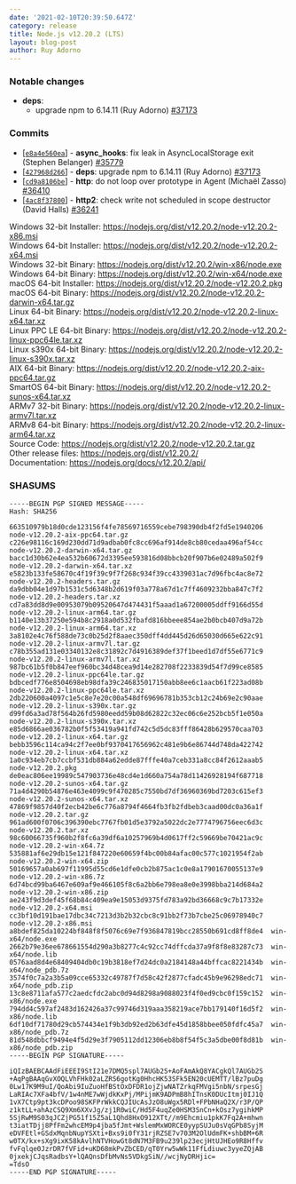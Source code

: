 ```yaml
---
date: '2021-02-10T20:39:50.647Z'
category: release
title: Node.js v12.20.2 (LTS)
layout: blog-post
author: Ruy Adorno
---
```


### Notable changes

- **deps**:
  - upgrade npm to 6.14.11 (Ruy Adorno) [#37173](https://github.com/nodejs/node/pull/37173)

### Commits

- [[`e8a4e560ea`](https://github.com/nodejs/node/commit/e8a4e560ea)] - **async_hooks**: fix leak in AsyncLocalStorage exit (Stephen Belanger) [#35779](https://github.com/nodejs/node/pull/35779)
- [[`427968d266`](https://github.com/nodejs/node/commit/427968d266)] - **deps**: upgrade npm to 6.14.11 (Ruy Adorno) [#37173](https://github.com/nodejs/node/pull/37173)
- [[`cd9a8106be`](https://github.com/nodejs/node/commit/cd9a8106be)] - **http**: do not loop over prototype in Agent (Michaël Zasso) [#36410](https://github.com/nodejs/node/pull/36410)
- [[`4ac8f37800`](https://github.com/nodejs/node/commit/4ac8f37800)] - **http2**: check write not scheduled in scope destructor (David Halls) [#36241](https://github.com/nodejs/node/pull/36241)

Windows 32-bit Installer: https://nodejs.org/dist/v12.20.2/node-v12.20.2-x86.msi \
Windows 64-bit Installer: https://nodejs.org/dist/v12.20.2/node-v12.20.2-x64.msi \
Windows 32-bit Binary: https://nodejs.org/dist/v12.20.2/win-x86/node.exe \
Windows 64-bit Binary: https://nodejs.org/dist/v12.20.2/win-x64/node.exe \
macOS 64-bit Installer: https://nodejs.org/dist/v12.20.2/node-v12.20.2.pkg \
macOS 64-bit Binary: https://nodejs.org/dist/v12.20.2/node-v12.20.2-darwin-x64.tar.gz \
Linux 64-bit Binary: https://nodejs.org/dist/v12.20.2/node-v12.20.2-linux-x64.tar.xz \
Linux PPC LE 64-bit Binary: https://nodejs.org/dist/v12.20.2/node-v12.20.2-linux-ppc64le.tar.xz \
Linux s390x 64-bit Binary: https://nodejs.org/dist/v12.20.2/node-v12.20.2-linux-s390x.tar.xz \
AIX 64-bit Binary: https://nodejs.org/dist/v12.20.2/node-v12.20.2-aix-ppc64.tar.gz \
SmartOS 64-bit Binary: https://nodejs.org/dist/v12.20.2/node-v12.20.2-sunos-x64.tar.xz \
ARMv7 32-bit Binary: https://nodejs.org/dist/v12.20.2/node-v12.20.2-linux-armv7l.tar.xz \
ARMv8 64-bit Binary: https://nodejs.org/dist/v12.20.2/node-v12.20.2-linux-arm64.tar.xz \
Source Code: https://nodejs.org/dist/v12.20.2/node-v12.20.2.tar.gz \
Other release files: https://nodejs.org/dist/v12.20.2/ \
Documentation: https://nodejs.org/docs/v12.20.2/api/

### SHASUMS

```
-----BEGIN PGP SIGNED MESSAGE-----
Hash: SHA256

663510979b18d0cde123156f4fe78569716559cebe798390db4f2fd5e1940206  node-v12.20.2-aix-ppc64.tar.gz
c226e98116c169d230dd71d9adbab0fc8cc696af914de8cb80cedaa496af54cc  node-v12.20.2-darwin-x64.tar.gz
bacc1d30b62e4ea532b60672d3395ee593816d08bbcb20f907b6e02489a502f9  node-v12.20.2-darwin-x64.tar.xz
e5823b133fe58670c4f19f39c9f7f268c934f39cc4339031ac7d96fbc4ac8e72  node-v12.20.2-headers.tar.gz
da9dbb04e1d97b1531c5d6348b2d619f03a778a67d1c7ff4609232bba847c7f2  node-v12.20.2-headers.tar.xz
cd7a83dd8d9e00953079b09520647d474431f5aaad1a67200005ddff9166d55d  node-v12.20.2-linux-arm64.tar.gz
b1140e13b37250e594b8c2918a0d532fbafd816bbeee854ae2b0bcb407d9a72b  node-v12.20.2-linux-arm64.tar.xz
3a8102e4c76f588de73c0b25d2f8aaec350dff4dd445d26d65030d665e622c91  node-v12.20.2-linux-armv7l.tar.gz
c78b355ad131e03340132e8c31892c7d4916389def37f1beed1d7df55e6771c9  node-v12.20.2-linux-armv7l.tar.xz
987bc61b5f0b847eef960bc34d48cea9d14e282708f2233839d54f7d99ce8585  node-v12.20.2-linux-ppc64le.tar.gz
bdbcedf776e8504698eb98dfa39c246835017150abb8ee6c1aacb61f223ad08b  node-v12.20.2-linux-ppc64le.tar.xz
2db220600a4097c1e5c8e7e20c00a548df69696781b353cb12c24b69e2c90aae  node-v12.20.2-linux-s390x.tar.gz
d99fd6a3ad78f564b26fd5980eedd59b08d62822c32ec06c6e252bcb5f1e050a  node-v12.20.2-linux-s390x.tar.xz
e85d6866ae036782b0f5f53419a941fd742c5d5dc83fff86428b629570caa703  node-v12.20.2-linux-x64.tar.gz
bebb3596c114ca94c2f7ee0bf9370417656962c481e9b6e86744d748da422742  node-v12.20.2-linux-x64.tar.xz
1a0c934eb7cb7ccbf531db884a62edde87fffe40a7ceb331a8cc84f2612aaab5  node-v12.20.2.pkg
de0eac806ee19989c547903736e48cd4e1d660a754a78d11426928194f687718  node-v12.20.2-sunos-x64.tar.gz
71a4d4290b54876e463e4099c9f470285c7550bd7df36960369bd7203c615ef3  node-v12.20.2-sunos-x64.tar.xz
47869f9857d40f2ecb42be6c776a8794f4664fb3fb2fdbeb3caad00dc0a36a1f  node-v12.20.2.tar.gz
961ad600f0706c396390ebc7767fb01d5e3792a5022dc2e7774796756eec6d3c  node-v12.20.2.tar.xz
98c60066735f960b2f8fc6a39df6a10257969b4d0617ff2c59669be70421ac9c  node-v12.20.2-win-x64.7z
535881af6e29db15e121f847220e60659f4bc00b84afac00c577c1021954f2ab  node-v12.20.2-win-x64.zip
50169657a0ab697f11995d55cd6e1dfe0cb2b875ac1c0e8a17901670055137e9  node-v12.20.2-win-x86.7z
6d74bcd99ba6467e609af9e466105f8c6a2bb6e798ea8e0e3998bba214d684a2  node-v12.20.2-win-x86.zip
ae243f9d3def45f68b84c409ea9e15053d9375fd783a92bd36668c9c7b17332e  node-v12.20.2-x64.msi
cc3bf10d191bae17dbc34c7213d3b2b32cbc8c91bb2f73b7cbe25c06978940c7  node-v12.20.2-x86.msi
a8bdef825da10224bf848f8f5076c69e7f936847819bcc28550b691cd8ff8de4  win-x64/node.exe
2662b79e36ee678661554d290a3b8277c4c92cc74dffcda37a9f8f8e83287c73  win-x64/node.lib
0576aad8d4e68409404db0c19b3818ef7d24dc0a2184148a44bffcac8221434b  win-x64/node_pdb.7z
3574f0c7a2a3b5a09cce65332c49787f7d58c42f2877cfadc45b9e96298edc71  win-x64/node_pdb.zip
13c8e8711afa577c2aedcfdc2abc0d94d8298a9088023f4f0ed9cbc0f159c152  win-x86/node.exe
794dd4c597af2483d162426a37c99746d319aaa358219ace7bb179140f16d5f2  win-x86/node.lib
6df10df71780d29cb574434e1f9b3db92ed2b63dfe45d1858bbee050fdfc45a7  win-x86/node_pdb.7z
81d548dbbcf9494e4f5d29e3f7905112dd12306eb8b8f54f5c3a5dbe00f8d81b  win-x86/node_pdb.zip
-----BEGIN PGP SIGNATURE-----

iQIzBAEBCAAdFiEEEI9StI21e7DMQ5spl7AUGb2S+AoFAmAkQ8YACgkQl7AUGb2S
+AqPgBAAqGvXOQLVhFHk02aLZRS6gotKg0HhcHK53SFk5EN20cUEMTT/lBz7puDg
0Lw17K9M9uI/QoAbi9IuZuoHfBStOxDFDR1ojZjwNATZrkqFMVgi5nbN/srpesGj
LaRIAc7XFa4bfV/1w4nME7wWjdkKxPj/MPijmK9ADPmB8hITnsK0DUcItmj0IJ1Q
1vX7Ctp9pt3kcDPoo98SKFPrWkkCQJIUcAsJzO8uWgx5RDl+FPbNHaQ2X/r3P/QP
z1ktLL+ahAzCSQ9Xm6XXvJg/zj1R0wiC/Hd5F4uqZe0HSM3SnCn+kOsz7ygihkMP
5SjRwM9S03qJCZjPG51f15Z5aL1Qhd8HxO912XTt//m9Ehcmiu1pkK7Fq2A+mhwn
t3iatTDjj8PfFm2whcEM9p4jba5fJmt+WslemMxWORCE0yypSUJu0sVqGPb8SyjM
eDVFEtl+GSdxMqnbNupYSXti+Bxs9i0fY31rjRZSE7v703M2OlUdmFK+shbBM+6R
w0TX/kx+sXg9ixK58kAvlhNTVHowGt8dN7M3FB9u239lp23ecjHtUJHEo9R8Hffv
fvFqlqe0JzrDR7fVFid+uKD68mkPvZbCED/qT0Yrw5wWk11FfLdiuwc3yyeZQjAB
0jxekjCJqsRadbsY+lQAQnsDfbMvNs5VDkgSiN//wcjNyDRHjic=
=TdsO
-----END PGP SIGNATURE-----

```
